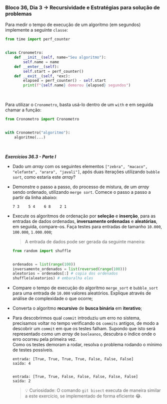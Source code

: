 ### Bloco 36, Dia 3 -> Recursividade e Estratégias para solução de problemas

Para medir o tempo de execução de um algoritmo (em segundos) implemente a seguinte `classe`:

```python
from time import perf_counter


class Cronometro:
    def __init__(self, name="Seu algoritmo"):
        self.name = name
    def __enter__(self):
        self.start = perf_counter()
    def __exit__(self, *exc):
        elapsed = perf_counter() - self.start
        print(f"{self.name} demorou {elapsed} segundos")
```

<br>

Para utilizar o `Cronometro`, basta usá-lo dentro de um `with` e em seguida chamar a função:

```python
from Cronometro import Cronometro


with Cronometro("algoritmo"):
    algoritmo(...)
```

<br>

_**Exercícios 36.3 - Parte I**_

 - Dado um _array_ com os seguintes elementos `["zebra", "macaco", "elefante", "arara", "javali"]`, após duas iterações utilizando `bubble sort`, como estaria este _array_?

 - Demonstre o passo a passo, do processo de mistura, de um _array_ sendo ordenado, utilizando `merge sort`. Comece o passo a passo a partir da linha abaixo:

    ```
    7 3    5 4    6 8    2 1
    ```

 - Execute os algoritmos de ordenação por **seleção** e **inserção**, para as entradas de dados ordenadas, **inversamente ordenadas** e **aleatórias**, em seguida, compare-os. Faça testes para entradas de tamanho `10.000`, `100.000`, `1.000.000`;

    > A entrada de dados pode ser gerada da seguinte maneira:

    ```python
    from random import shuffle


    ordenados = list(range(100))
    inversamente_ordenados = list(reversed(range(100)))
    aleatorios = ordenados[:] # copia dos ordenados
    shuffle(aleatorios) # embaralha eles
    ```

 - Compare o tempo de execução do algoritmo `merge_sort` e `bubble_sort` para uma entrada de `10.000` valores aleatórios. Explique através de análise de complexidade o que ocorre;

 - Converta o algoritmo **recursivo** de **busca binária** em **iterativo**;

 - Para descobrirmos qual `commit` introduziu um erro no sistema, precisamos voltar no tempo verificando os `commits` antigos, de modo a descobrir um `commit` em que os testes falham. Supondo que isto será representado como um _array_ de `booleanos`, descubra o índice onde o erro ocorreu pela primeira vez. <br>
 Como os testes demoram a rodar, resolva o problema rodando o mínimo de testes possíveis.

    ```
    entrada: [True, True, True, True, False, False, False]
    saída: 4


    entrada: [True, True, False, False, False, False, False]
    saída: 2
    ```

    > 💡 Curiosidade: O comando `git bisect` executa de maneira similar a este exercício, se implementado de forma eficiente 😂.
